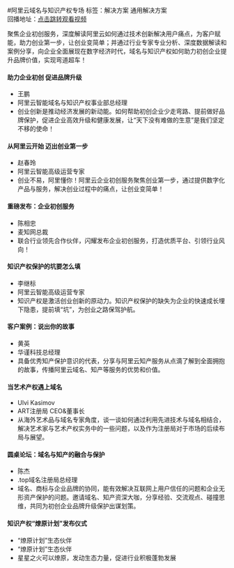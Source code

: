 #阿里云域名与知识产权专场标签：<kbd>解决方案</kbd> <kbd>通用解决方案</kbd><br>回播地址：[点击跳转观看视频](https://alhlsvodhls08.e.vhall.com/mp4record/AlibabaCloudDomainNamesandIntellectualProperty.mp4)聚焦企业初创服务，深度解读阿里云如何通过技术创新解决用户痛点，为客户赋能，助力创业第一步，让创业变简单；并通过行业专家专业分析、深度数据解读和案例分享，向企业全面展现在数字经济时代，域名与知识产权如何助力初创企业提升品牌价值，实现弯道超车！#### 助力企业初创 促进品牌升级* 王鹏* 阿里云智能域名与知识产权事业部总经理*  创业创新是推动经济发展的新动能。如何帮助初创企业少走弯路、提前做好品牌保护，促进企业高效升级和健康发展，让“天下没有难做的生意”是我们坚定不移的使命！#### 从阿里云开始 迈出创业第一步* 赵春玲* 阿里云智能高级运营专家*  创业不易，阿里懂你！阿里云企业初创服务聚焦创业第一步，通过提供数字化产品与服务，解决创业过程中的痛点，让创业变简单！#### 重磅发布：企业初创服务* 陈相忠* 麦知网总裁*  联合行业领先合作伙伴，闪耀发布企业初创服务，打造优质平台、引领行业风向！#### 知识产权保护的坑要怎么填* 李继标* 阿里云智能高级运营专家*   知识产权是激活创业创新的原动力。知识产权保护的缺失为企业的快速成长埋下隐患，提前填“坑”，为创业之路保驾护航。#### 客户案例：说出你的故事* 黄英* 华谨科技总经理*  具备优秀知产保护意识的代表，分享与阿里云知产服务从点滴了解到全面拥抱的故事，传播阿里云域名、知产等服务的优势和价值。#### 当艺术产权遇上域名* Ulvi Kasimov* ART注册局 CEO&董事长* 从海外艺术品与域名专家角度，谈一谈如何通过利用先进技术与域名相结合，解决艺术家与艺术产权实务中的一些问题，以及作为注册局对于市场的后续布局与展望。#### 圆桌论坛：域名与知产的融合与保护* 陈杰* .top域名注册局总经理* 域名、商标与企业品牌的协同，能有效解决互联网上用户信任的问题和企业无形资产保护的问题。邀请域名、知产资深大咖，分享经验、交流观点、碰撞思维，共同为初创企业品牌升级保护出谋划策。#### 知识产权“燎原计划”发布仪式* “燎原计划”生态伙伴* “燎原计划”生态伙伴* 星星之火可以燎原，发动生态力量，促进行业积极蓬勃发展
